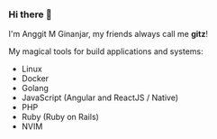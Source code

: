 ### Hi there 👋

I'm Anggit M Ginanjar, my friends always call me **gitz**!

<!--
**itsgitz/itsgitz** is a ✨ _special_ ✨ repository because its `README.md` (this file) appears on your GitHub profile.

Here are some ideas to get you started:

- 🔭 I’m currently working on ...
- 🌱 I’m currently learning ...
- 👯 I’m looking to collaborate on ...
- 🤔 I’m looking for help with ...
- 💬 Ask me about ...
- 📫 How to reach me: ...
- 😄 Pronouns: ...
- ⚡ Fun fact: ...
-->

My magical tools for build applications and systems:

- Linux
- Docker
- Golang
- JavaScript (Angular and ReactJS / Native)
- PHP
- Ruby (Ruby on Rails)
- NVIM
